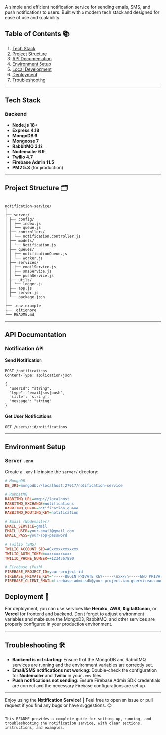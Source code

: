 A simple and efficient notification service for sending emails, SMS, and push notifications to users. Built with a modern tech stack and designed for ease of use and scalability.

## Table of Contents 📚

1. [Tech Stack](#tech-stack)
2. [Project Structure](#project-structure)
3. [API Documentation](#api-documentation)
4. [Environment Setup](#environment-setup)
5. [Local Development](#local-development)
6. [Deployment](#deployment)
7. [Troubleshooting](#troubleshooting)

---

## Tech Stack 

### Backend

- **Node.js 18+**
- **Express 4.18**
- **MongoDB 6**
- **Mongoose 7**
- **RabbitMQ 3.12**
- **Nodemailer 6.9**
- **Twilio 4.7**
- **Firebase Admin 11.5**
- **PM2 5.3** (for production)

---

## Project Structure 🗂️

```

notification-service/
│
├── server/
│ ├── config/
│ │ ├── index.js
│ │ └── queue.js
│ ├── controllers/
│ │ └── notification.controller.js
│ ├── models/
│ │ └── Notification.js
│ ├── queues/
│ │ ├── notificationQueue.js
│ │ └── worker.js
│ ├── services/
│ │ ├── emailService.js
│ │ ├── smsService.js
│ │ └── pushService.js
│ ├── utils/
│ │ └── logger.js
│ ├── app.js
│ ├── server.js
│ └── package.json
│
├── .env.example
├── .gitignore
└── README.md

```

---

## API Documentation

### Notification API

#### Send Notification

```http
POST /notifications
Content-Type: application/json

{
  "userId": "string",
  "type": "email|sms|push",
  "title": "string",
  "message": "string"
}
```

#### Get User Notifications

```http
GET /users/:id/notifications
```

---

## Environment Setup 

### Server `.env`

Create a `.env` file inside the `server/` directory:

```ini
# MongoDB
DB_URI=mongodb://localhost:27017/notification-service

# RabbitMQ
RABBITMQ_URL=amqp://localhost
RABBITMQ_EXCHANGE=notifications
RABBITMQ_QUEUE=notification_queue
RABBITMQ_ROUTING_KEY=notification

# Email (Nodemailer)
EMAIL_SERVICE=gmail
EMAIL_USER=your-email@gmail.com
EMAIL_PASS=your-app-password

# Twilio (SMS)
TWILIO_ACCOUNT_SID=ACxxxxxxxxxxxx
TWILIO_AUTH_TOKEN=xxxxxxxxxxxx
TWILIO_PHONE_NUMBER=+1234567890

# Firebase (Push)
FIREBASE_PROJECT_ID=your-project-id
FIREBASE_PRIVATE_KEY="-----BEGIN PRIVATE KEY-----\nxxx\n-----END PRIVATE KEY-----"
FIREBASE_CLIENT_EMAIL=firebase-adminsdk@your-project.iam.gserviceaccount.com
```


## Deployment 🚢

For deployment, you can use services like **Heroku**, **AWS**, **DigitalOcean**, or **Vercel** for frontend and backend. Don't forget to adjust environment variables and make sure the MongoDB, RabbitMQ, and other services are properly configured in your production environment.

---

## Troubleshooting 🛠️

- **Backend is not starting**: Ensure that the MongoDB and RabbitMQ services are running and the environment variables are correctly set.
- **Email/SMS notifications not working**: Double-check the configuration for **Nodemailer** and **Twilio** in your `.env` files.
- **Push notifications not sending**: Ensure Firebase Admin SDK credentials are correct and the necessary Firebase configurations are set up.

---

Enjoy using the **Notification Service**! 🎉 Feel free to open an issue or pull request if you find any bugs or have suggestions. 😊

```

This README provides a complete guide for setting up, running, and troubleshooting the notification service, with clear sections, instructions, and examples.
```
